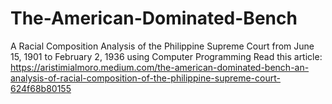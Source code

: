 # The-American-Dominated-Bench

A Racial Composition Analysis of the Philippine Supreme Court from June 15, 1901 to February 2, 1936 using Computer Programming
Read this article: https://aristimialmoro.medium.com/the-american-dominated-bench-an-analysis-of-racial-composition-of-the-philippine-supreme-court-624f68b80155
